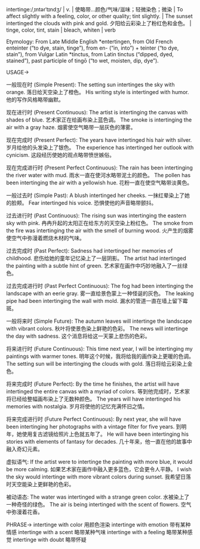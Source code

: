 intertinge:/ˌɪntərˈtɪndʒ/ | v. |  使略带…颜色/气味/滋味；轻微染色；微染 | To affect slightly with a feeling, color, or other quality; tint slightly. | The sunset intertinged the clouds with pink and gold. 夕阳给云彩染上了粉红色和金色。 | tinge, color, tint, stain | bleach, whiten | verb

Etymology:
From Late Middle English *entertingen, from Old French enteinter (“to dye, stain, tinge”), from en- (“in, into”) + teinter (“to dye, stain”), from Vulgar Latin *tinctus, from Latin tinctus (“dipped, dyed, stained”), past participle of tingō (“to wet, moisten, dip, dye”).

USAGE->

一般现在时 (Simple Present):
The setting sun intertinges the sky with orange. 落日给天空染上了橙色。
His writing style is intertinged with humor. 他的写作风格略带幽默。

现在进行时 (Present Continuous):
The artist is intertinging the canvas with shades of blue. 艺术家正在给画布染上蓝色调。
The smoke is intertinging the air with a gray haze. 烟雾使空气略带一层灰色的薄雾。

现在完成时 (Present Perfect):
The years have intertinged his hair with silver. 岁月给他的头发染上了银色。
The experience has intertinged her outlook with cynicism. 这段经历使她的观点略带愤世嫉俗。

现在完成进行时 (Present Perfect Continuous):
The rain has been intertinging the river water with mud. 雨水一直在使河水略带泥土的颜色。
The pollen has been intertinging the air with a yellowish hue.  花粉一直在使空气略带淡黄色。

一般过去时 (Simple Past):
A blush intertinged her cheeks. 一抹红晕染上了她的脸颊。
Fear intertinged his voice. 恐惧使他的声音略带颤抖。

过去进行时 (Past Continuous):
The rising sun was intertinging the eastern sky with pink. 冉冉升起的太阳正在给东方的天空染上粉红色。
The smoke from the fire was intertinging the air with the smell of burning wood. 火产生的烟雾使空气中弥漫着燃烧木材的气味。


过去完成时 (Past Perfect):
Sadness had intertinged her memories of childhood.  悲伤给她的童年记忆染上了一层阴影。
The artist had intertinged the painting with a subtle hint of green.  艺术家在画作中巧妙地融入了一丝绿色。

过去完成进行时 (Past Perfect Continuous):
The fog had been intertinging the landscape with an eerie gray. 雾一直给景色蒙上一种怪诞的灰色。
The leaking pipe had been intertinging the wall with mold. 漏水的管道一直在墙上留下霉斑。


一般将来时 (Simple Future):
The autumn leaves will intertinge the landscape with vibrant colors. 秋叶将使景色染上鲜艳的色彩。
The news will intertinge the day with sadness.  这个消息将给这一天蒙上悲伤的色彩。

将来进行时 (Future Continuous):
This time next year, I will be intertinging my paintings with warmer tones. 明年这个时候，我将给我的画作染上更暖的色调。
The setting sun will be intertinging the clouds with gold. 落日将给云彩染上金色。


将来完成时 (Future Perfect):
By the time he finishes, the artist will have intertinged the entire canvas with a myriad of colors.  等到他完成时，艺术家将已经给整幅画布染上了无数种颜色。
The years will have intertinged his memories with nostalgia.  岁月将使他的记忆充满怀旧之情。


将来完成进行时 (Future Perfect Continuous):
By next year, she will have been intertinging her photographs with a vintage filter for five years. 到明年，她使用复古滤镜给照片上色就五年了。
He will have been intertinging his stories with elements of fantasy for decades.  几十年来，他一直在他的故事中融入奇幻元素。

虚拟语气:
If the artist were to intertinge the painting with more blue, it would be more calming. 如果艺术家在画作中融入更多蓝色，它会更令人平静。
I wish the sky would intertinge with more vibrant colors during sunset. 我希望日落时天空能染上更鲜艳的色彩。


被动语态:
The water was intertinged with a strange green color. 水被染上了一种奇怪的绿色。
The air is being intertinged with the scent of flowers. 空气中弥漫着花香。



PHRASE->
intertinge with color  用颜色渲染
intertinge with emotion  带有某种情感
intertinge with a scent  略带某种气味
intertinge with a feeling  略带某种感觉
intertinge with doubt  略带怀疑
